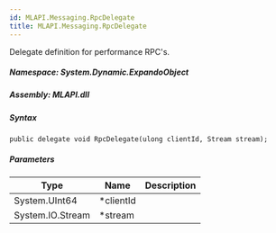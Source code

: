 ```yaml
---  
id: MLAPI.Messaging.RpcDelegate  
title: MLAPI.Messaging.RpcDelegate  
---
```


<div class="markdown level0 summary">

Delegate definition for performance RPC's.

</div>

<div class="markdown level0 conceptual">

</div>

##### **Namespace**: System.Dynamic.ExpandoObject

##### **Assembly**: MLAPI.dll

##### Syntax

    public delegate void RpcDelegate(ulong clientId, Stream stream);

##### Parameters

| Type             | Name       | Description |
|------------------|------------|-------------|
| System.UInt64    | \*clientId |             |
| System.IO.Stream | \*stream   |             |
